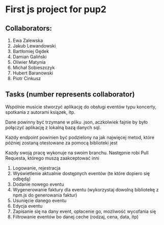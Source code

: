 # First js project for pup2

## Collaborators:
1. Ewa Zalewska
2. Jakub Lewandowski
3. Bartłomiej Gędek
4. Damian Galiński
5. Oliwier Matynia
6. Michał Sobieszczyk
7. Hubert Baranowski
8. Piotr Cinkusz

## Tasks (number represents collaborator)

Wspólnie musicie stworzyć aplikację do obsługi eventów typu koncerty, spotkania z autorami ksiązek, itp.

Dane powinny być trzymane w pliku .json, aczkolwiek fajnie by było połączyć aplikację z lokalną bazą danych sql.

Kazdy endpoint powinien być podzielony na jak najwięcej metod, które później zostaną otestowane za pomocą biblioteki jest

Kazdy swoją pracę wykonuje na swoim branchu. Następnie robi Pull Requesta, którego muszą zaakceptować inni

1. Logowanie, rejestracja
2. Wyświetlenie aktualnie dostępnych eventów (te które dopiero się odbędą)
3. Dodanie nowego eventu
4. Wygenerowanie faktury dla eventu (wykorzystaj dowolną bibliotekę z npm.js do generowania faktur)
5. Usunięcie danego eventu
6. Edycja eventu
7. Zapisanie się na dany event, opłacenie go, mozliwość wycofania się
8. Filtrowanie eventów bo danej ceche (rodzaj, cena, data, itp)
